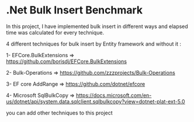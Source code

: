 
# .Net Bulk Insert Benchmark

In this project, I have implemented bulk insert in different ways and elapsed time was calculated for every technique.

4 different techniques for bulk insert by Entity framework and without it :


1- EFCore.BulkExtensions => https://github.com/borisdj/EFCore.BulkExtensions

2- Bulk-Operations => https://github.com/zzzprojects/Bulk-Operations

3- EF core AddRange  => https://github.com/dotnet/efcore

4- Microsoft SqlBulkCopy => https://docs.microsoft.com/en-us/dotnet/api/system.data.sqlclient.sqlbulkcopy?view=dotnet-plat-ext-5.0



you can add other techniques to this project
 
